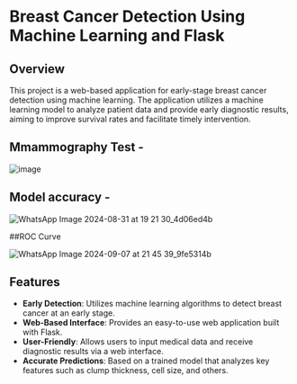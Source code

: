 # Breast Cancer Detection Using Machine Learning and Flask

## Overview

This project is a web-based application for early-stage breast cancer detection using machine learning. The application utilizes a machine learning model to analyze patient data and provide early diagnostic results, aiming to improve survival rates and facilitate timely intervention.

## Mmammography Test - 

![image](https://github.com/user-attachments/assets/53e0ec8c-fc2b-4927-b012-80eba104c697)

## Model accuracy - 

![WhatsApp Image 2024-08-31 at 19 21 30_4d06ed4b](https://github.com/user-attachments/assets/77df7017-da38-4fad-a721-22f0d8219eea)

##ROC Curve

![WhatsApp Image 2024-09-07 at 21 45 39_9fe5314b](https://github.com/user-attachments/assets/29383adc-1028-4011-9c9e-c4de1375f19f)


## Features

- **Early Detection**: Utilizes machine learning algorithms to detect breast cancer at an early stage.
- **Web-Based Interface**: Provides an easy-to-use web application built with Flask.
- **User-Friendly**: Allows users to input medical data and receive diagnostic results via a web interface.
- **Accurate Predictions**: Based on a trained model that analyzes key features such as clump thickness, cell size, and others.


